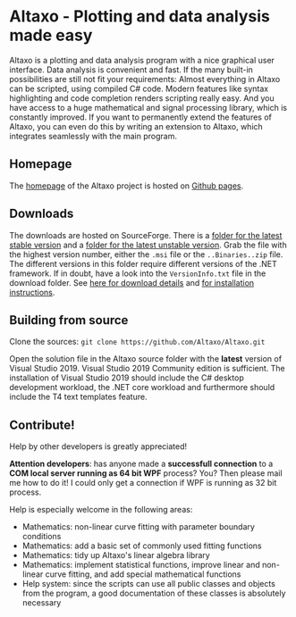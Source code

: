 # Altaxo - Plotting and data analysis made easy

Altaxo is a plotting and data analysis program with a nice graphical user interface. Data analysis is convenient and fast. If the many built-in possibilities are still not fit your requirements: Almost everything in Altaxo can be scripted, using compiled C# code. Modern features like syntax highlighting and code completion renders scripting really easy. And you have access to a huge mathematical and signal processing library, which is constantly improved. If you want to permanently extend the features of Altaxo, you can even do this by writing an extension to Altaxo, which integrates seamlessly with the main program.

## Homepage

The [homepage](http://altaxo.github.io/Altaxo/) of the Altaxo project is hosted on [Github pages](http://altaxo.github.io/Altaxo/).

## Downloads

The downloads are hosted on SourceForge. 
There is a [folder for the latest stable version](https://sourceforge.net/projects/altaxo/files/Altaxo/Altaxo-Latest-Stable/) 
and a [folder for the latest unstable version](https://sourceforge.net/projects/altaxo/files/Altaxo/Altaxo-Latest-Unstable/).
Grab the file with the highest version number, either the `.msi` file or the `..Binaries..zip` file. 
The different versions in this folder require different versions of the .NET framework.
If in doubt, have a look into the `VersionInfo.txt` file in the download folder.
See [here for download details](https://altaxo.github.io/Altaxo/download.html) 
and [for installation instructions](https://altaxo.sourceforge.io/AltaxoClassRef/html/1F4C428AAA53AFE4CCEE7744AB1CB94F.htm).


## Building from source

Clone the sources: `git clone https://github.com/Altaxo/Altaxo.git`

Open the solution file in the Altaxo source folder with the **latest** version of Visual Studio 2019.
Visual Studio 2019 Community edition is sufficient.
The installation of Visual Studio 2019 should include the C# desktop development workload, the .NET core workload
and furthermore should include the T4 text templates feature. 


## Contribute!

Help by other developers is greatly appreciated! 

**Attention developers**: has anyone made a **successfull connection** to a **COM local server running as 64 bit WPF** process? You? Then please mail me how to do it! I could only get a connection if WPF is running as 32 bit process.

Help is especially welcome in the following areas: 
- Mathematics: non-linear curve fitting with parameter boundary conditions
- Mathematics: add a basic set of commonly used fitting functions
- Mathematics: tidy up Altaxo's linear algebra library
- Mathematics: implement statistical functions, improve linear and non-linear curve fitting, and add special mathematical functions 
- Help system: since the scripts can use all public classes and objects from the program, a good documentation of these classes is absolutely necessary 



